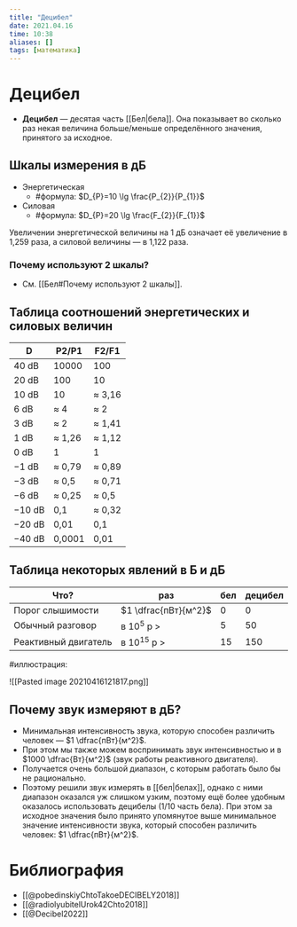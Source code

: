 ```yaml
---
title: "Децибел"
date: 2021.04.16
time: 10:38
aliases: []
tags: [математика]
---
```


# Децибел

- **Децибел** — десятая часть [[Бел|бела]]. Она показывает во сколько раз некая величина больше/меньше определённого значения, принятого за исходное.

## Шкалы измерения в дБ

- Энергетическая
	- #формула: $D_{P}=10 \lg \frac{P_{2}}{P_{1}}$
- Силовая
	- #формула: $D_{P}=20 \lg \frac{F_{2}}{F_{1}}$

Увеличении энергетической величины на 1 дБ означает её увеличение в 1,259 раза, а силовой величины — в 1,122 раза.

### Почему используют 2 шкалы?

- См. [[Бел#Почему используют 2 шкалы]].

## Таблица соотношений энергетических и силовых величин

| D      | P2/P1  | F2/F1  | 
| ------ | ------ | ------ |
| 40 dB  | 10000  | 100    |
| 20 dB  | 100    | 10     |
| 10 dB  | 10     | ≈ 3,16 |
| 6 dB   | ≈ 4    | ≈ 2    |
| 3 dB   | ≈ 2    | ≈ 1,41 |
| 1 dB   | ≈ 1,26 | ≈ 1,12 |
| 0 dB   | 1      | 1      |
| −1 dB  | ≈ 0,79 | ≈ 0,89 |
| −3 dB  | ≈ 0,5  | ≈ 0,71 |
| −6 dB  | ≈ 0,25 | ≈ 0,5  |
| −10 dB | 0,1    | ≈ 0,32 |
| −20 dB | 0,01   | 0,1    |
| −40 dB | 0,0001 | 0,01   |

## Таблица некоторых явлений в Б и дБ

| Что?                 | раз                  | бел | децибел |
| -------------------- | -------------------- | --- | ------- |
| Порог слышимости     | $1 \dfrac{пВт}{м^2}$ | 0   | 0       |
| Обычный разговор     | в $10^5$ р >         | 5   | 50      |
| Реактивный двигатель | в $10^{15}$ р >      | 15  | 150     | 

#иллюстрация:

![[Pasted image 20210416121817.png]]

## Почему звук измеряют в дБ?

- Минимальная интенсивность звука, которую способен различить человек — $1 \dfrac{пВт}{м^2}$.
- При этом мы также можем воспринимать звук интенсивностью и в $1000 \dfrac{Вт}{м^2}$ (звук работы реактивного двигателя).
- Получается очень большой диапазон, с которым работать было бы не рационально. 
- Поэтому решили звук измерять в [[бел|белах]], однако с ними диапазон оказался уж слишком узким, поэтому ещё более удобным оказалось использовать децибелы (1/10 часть бела). При этом за исходное значения было принято упомянутое выше минимальное значение интенсивности звука, который способен различить человек:  $1 \dfrac{пВт}{м^2}$. 

# Библиография

- [[@pobedinskiyChtoTakoeDECIBELY2018]]
- [[@radiolyubitelUrok42Chto2018]]
- [[@Decibel2022]]
